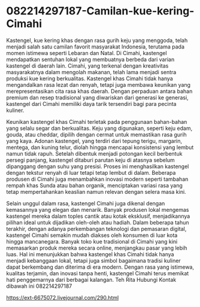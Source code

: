 # 082214297187-Camilan-kue-kering-Cimahi
Kastengel, kue kering khas dengan rasa gurih keju yang menggoda, telah menjadi salah satu camilan favorit masyarakat Indonesia, terutama pada momen istimewa seperti Lebaran dan Natal. Di Cimahi, kastengel mendapatkan sentuhan lokal yang membuatnya berbeda dari varian kastengel di daerah lain. Cimahi, yang terkenal dengan kreativitas masyarakatnya dalam mengolah makanan, telah lama menjadi sentra produksi kue kering berkualitas. Kastengel khas Cimahi tidak hanya mengandalkan rasa lezat dan renyah, tetapi juga membawa keunikan yang merepresentasikan cita rasa khas daerah. Dengan perpaduan antara bahan premium dan resep tradisional yang diwariskan dari generasi ke generasi, kastengel dari Cimahi memiliki daya tarik tersendiri bagi para pecinta kuliner.

Keunikan kastengel khas Cimahi terletak pada penggunaan bahan-bahan yang selalu segar dan berkualitas. Keju yang digunakan, seperti keju edam, gouda, atau cheddar, dipilih dengan cermat untuk memastikan rasa gurih yang kaya. Adonan kastengel, yang terdiri dari tepung terigu, margarin, mentega, dan kuning telur, diolah hingga mencapai konsistensi yang lembut namun tidak rapuh. Setelah dibentuk menjadi potongan kecil berbentuk persegi panjang, kastengel ditaburi parutan keju di atasnya sebelum dipanggang dengan suhu yang presisi. Proses ini menghasilkan kastengel dengan tekstur renyah di luar tetapi tetap lembut di dalam. Beberapa produsen di Cimahi juga menambahkan inovasi modern seperti tambahan rempah khas Sunda atau bahan organik, menciptakan variasi rasa yang tetap mempertahankan keaslian namun relevan dengan selera masa kini.

Selain unggul dalam rasa, kastengel Cimahi juga dikenal dengan kemasannya yang elegan dan menarik. Banyak produsen lokal mengemas kastengel mereka dalam toples cantik atau kotak eksklusif, menjadikannya pilihan ideal untuk dijadikan oleh-oleh atau hadiah. Dalam beberapa tahun terakhir, dengan adanya perkembangan teknologi dan pemasaran digital, kastengel Cimahi semakin mudah diakses oleh konsumen di luar kota hingga mancanegara. Banyak toko kue tradisional di Cimahi yang kini memasarkan produk mereka secara online, menjangkau pasar yang lebih luas. Hal ini menunjukkan bahwa kastengel khas Cimahi tidak hanya menjadi kebanggaan lokal, tetapi juga simbol bagaimana tradisi kuliner dapat berkembang dan diterima di era modern. Dengan rasa yang istimewa, kualitas terjamin, dan inovasi tanpa henti, kastengel Cimahi terus memikat hati penggemarnya dari berbagai kalangan.
Teh Rita
Hubungi Kontak dibawah ini
082214297187

 https://ext-6675072.livejournal.com/290.html
